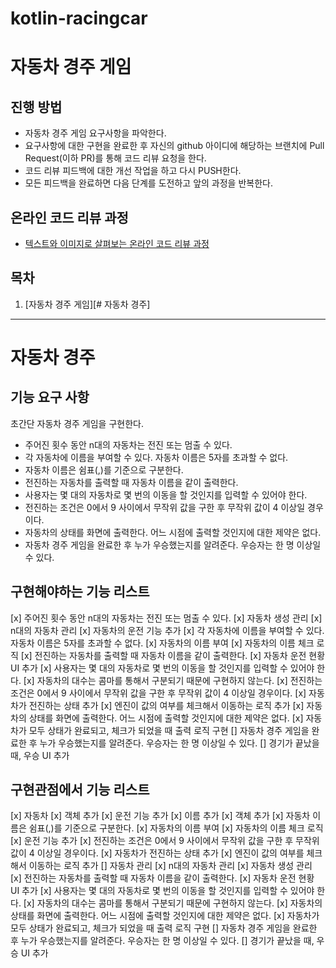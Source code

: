 # kotlin-racingcar

# 자동차 경주 게임

## 진행 방법
* 자동차 경주 게임 요구사항을 파악한다.
* 요구사항에 대한 구현을 완료한 후 자신의 github 아이디에 해당하는 브랜치에 Pull Request(이하 PR)를 통해 코드 리뷰 요청을 한다.
* 코드 리뷰 피드백에 대한 개선 작업을 하고 다시 PUSH한다.
* 모든 피드백을 완료하면 다음 단계를 도전하고 앞의 과정을 반복한다.

## 온라인 코드 리뷰 과정
* [텍스트와 이미지로 살펴보는 온라인 코드 리뷰 과정](https://github.com/next-step/nextstep-docs/tree/master/codereview)

## 목차

1. [자동차 경주 게임][# 자동차 경주]
---

# 자동차 경주

## 기능 요구 사항
초간단 자동차 경주 게임을 구현한다.
- 주어진 횟수 동안 n대의 자동차는 전진 또는 멈출 수 있다.
- 각 자동차에 이름을 부여할 수 있다. 자동차 이름은 5자를 초과할 수 없다.
- 자동차 이름은 쉼표(,)를 기준으로 구분한다.
- 전진하는 자동차를 출력할 때 자동차 이름을 같이 출력한다.
- 사용자는 몇 대의 자동차로 몇 번의 이동을 할 것인지를 입력할 수 있어야 한다.
- 전진하는 조건은 0에서 9 사이에서 무작위 값을 구한 후 무작위 값이 4 이상일 경우이다.
- 자동차의 상태를 화면에 출력한다. 어느 시점에 출력할 것인지에 대한 제약은 없다.
- 자동차 경주 게임을 완료한 후 누가 우승했는지를 알려준다. 우승자는 한 명 이상일 수 있다.

## 구현해야하는 기능 리스트
[x] 주어진 횟수 동안 n대의 자동차는 전진 또는 멈출 수 있다.
   [x] 자동차 생성 관리
   [x] n대의 자동차 관리
   [x] 자동차의 운전 기능 추가
[x] 각 자동차에 이름을 부여할 수 있다. 자동차 이름은 5자를 초과할 수 없다.
   [x] 자동차의 이름 부여
   [x] 자동차의 이름 체크 로직
[x] 전진하는 자동차를 출력할 때 자동차 이름을 같이 출력한다.
   [x] 자동차 운전 현황 UI 추가
[x] 사용자는 몇 대의 자동차로 몇 번의 이동을 할 것인지를 입력할 수 있어야 한다.
   [x] 자동차의 대수는 콤마를 통해서 구분되기 때문에 구현하지 않는다.
[x] 전진하는 조건은 0에서 9 사이에서 무작위 값을 구한 후 무작위 값이 4 이상일 경우이다.
   [x] 자동차가 전진하는 상태 추가
   [x] 엔진이 값의 여부를 체크해서 이동하는 로직 추가
[x] 자동차의 상태를 화면에 출력한다. 어느 시점에 출력할 것인지에 대한 제약은 없다.
   [x] 자동차가 모두 상태가 완료되고, 체크가 되었을 때 출력 로직 구현
[] 자동차 경주 게임을 완료한 후 누가 우승했는지를 알려준다. 우승자는 한 명 이상일 수 있다.
   [] 경기가 끝났을 때, 우승 UI 추가

## 구현관점에서 기능 리스트
[x] 자동차
   [x] 객체 추가
   [x] 운전 기능 추가
   [x] 이름 추가
[x] 객체 추가
   [x] 자동차 이름은 쉼표(,)를 기준으로 구분한다.
   [x] 자동차의 이름 부여
   [x] 자동차의 이름 체크 로직
[x] 운전 기능 추가
   [x] 전진하는 조건은 0에서 9 사이에서 무작위 값을 구한 후 무작위 값이 4 이상일 경우이다.
      [x] 자동차가 전진하는 상태 추가
      [x] 엔진이 값의 여부를 체크해서 이동하는 로직 추가
[] 자동차 관리
   [x] n대의 자동차 관리
   [x] 자동차 생성 관리
   [x] 전진하는 자동차를 출력할 때 자동차 이름을 같이 출력한다.
      [x] 자동차 운전 현황 UI 추가
   [x] 사용자는 몇 대의 자동차로 몇 번의 이동을 할 것인지를 입력할 수 있어야 한다.
      [x] 자동차의 대수는 콤마를 통해서 구분되기 때문에 구현하지 않는다.
   [x] 자동차의 상태를 화면에 출력한다. 어느 시점에 출력할 것인지에 대한 제약은 없다.
      [x] 자동차가 모두 상태가 완료되고, 체크가 되었을 때 출력 로직 구현
   [] 자동차 경주 게임을 완료한 후 누가 우승했는지를 알려준다. 우승자는 한 명 이상일 수 있다.
      [] 경기가 끝났을 때, 우승 UI 추가